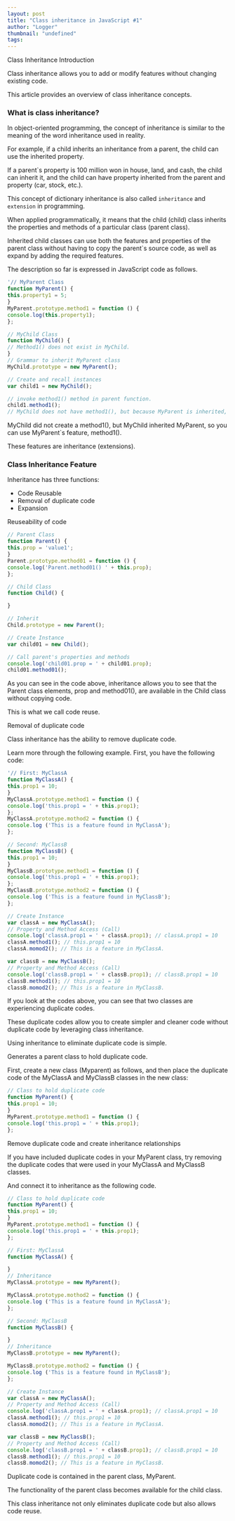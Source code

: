 ```yaml
---
layout: post
title: "Class inheritance in JavaScript #1"
author: "Logger"
thumbnail: "undefined"
tags: 
---
```



Class Inheritance Introduction

Class inheritance allows you to add or modify features without changing existing code.

This article provides an overview of class inheritance concepts.

### What is class inheritance?

In object-oriented programming, the concept of inheritance is similar to the meaning of the word inheritance used in reality.

For example, if a child inherits an inheritance from a parent, the child can use the inherited property.

If a parent`s property is 100 million won in house, land, and cash, the child can inherit it, and the child can have property inherited from the parent and property (car, stock, etc.).

This concept of dictionary inheritance is also called `inheritance` and `extension` in programming.

When applied programmatically, it means that the child (child) class inherits the properties and methods of a particular class (parent class).

Inherited child classes can use both the features and properties of the parent class without having to copy the parent`s source code, as well as expand by adding the required features.

The description so far is expressed in JavaScript code as follows.

```js
'// MyParent Class
function MyParent() {
this.property1 = 5;
}
MyParent.prototype.method1 = function () {
console.log(this.property1);
};

// MyChild Class
function MyChild() {
// Method1() does not exist in MyChild.
}
// Grammar to inherit MyParent class
MyChild.prototype = new MyParent();

// Create and recall instances
var child1 = new MyChild();

// invoke method1() method in parent function.
child1.method1();
// MyChild does not have method1(), but because MyParent is inherited, it can be reused without copying code.
```

MyChild did not create a method1(), but MyChild inherited MyParent, so you can use MyParent`s feature, method1().

These features are inheritance (extensions).

### Class Inheritance Feature

Inheritance has three functions:

- Code Reusable
- Removal of duplicate code
- Expansion

Reuseability of code

```js
// Parent Class
function Parent() {
this.prop = 'value1';
}
Parent.prototype.method01 = function () {
console.log('Parent.method01() ' + this.prop);
};

// Child Class
function Child() {

}

// Inherit
Child.prototype = new Parent();

// Create Instance
var child01 = new Child();

// Call parent's properties and methods
console.log('child01.prop = ' + child01.prop);
child01.method01();
```

As you can see in the code above, inheritance allows you to see that the Parent class elements, prop and method01(), are available in the Child class without copying code.

This is what we call code reuse.

Removal of duplicate code

Class inheritance has the ability to remove duplicate code.

Learn more through the following example. First, you have the following code:

```js
'// First: MyClassA
function MyClassA() {
this.prop1 = 10;
}
MyClassA.prototype.method1 = function () {
console.log('this.prop1 = ' + this.prop1);
};
MyClassA.prototype.mothod2 = function () {
console.log ('This is a feature found in MyClassA');
};

// Second: MyClassB
function MyClassB() {
this.prop1 = 10;
}
MyClassB.prototype.method1 = function () {
console.log('this.prop1 = ' + this.prop1);
};
MyClassB.prototype.mothod2 = function () {
console.log ('This is a feature found in MyClassB');
};

// Create Instance
var classA = new MyClassA();
// Property and Method Access (Call)
console.log('classA.prop1 = ' + classA.prop1); // classA.prop1 = 10
classA.method1(); // this.prop1 = 10
classA.momod2(); // This is a feature in MyClassA.

var classB = new MyClassB();
// Property and Method Access (Call)
console.log('classB.prop1 = ' + classB.prop1); // classB.prop1 = 10
classB.method1(); // this.prop1 = 10
classB.momod2(); // This is a feature in MyClassB.
```

If you look at the codes above, you can see that two classes are experiencing duplicate codes.

These duplicate codes allow you to create simpler and cleaner code without duplicate code by leveraging class inheritance.

Using inheritance to eliminate duplicate code is simple.

Generates a parent class to hold duplicate code.

First, create a new class (Myparent) as follows, and then place the duplicate code of the MyClassA and MyClassB classes in the new class:

```js
// Class to hold duplicate code
function MyParent() {
this.prop1 = 10;
}
MyParent.prototype.method1 = function () {
console.log('this.prop1 = ' + this.prop1);
};
```

Remove duplicate code and create inheritance relationships

If you have included duplicate codes in your MyParent class, try removing the duplicate codes that were used in your MyClassA and MyClassB classes.

And connect it to inheritance as the following code.

```js
// Class to hold duplicate code
function MyParent() {
this.prop1 = 10;
}
MyParent.prototype.method1 = function () {
console.log('this.prop1 = ' + this.prop1);
};

// First: MyClassA
function MyClassA() {

}
// Inheritance
MyClassA.prototype = new MyParent();

MyClassA.prototype.mothod2 = function () {
console.log ('This is a feature found in MyClassA');
};

// Second: MyClassB
function MyClassB() {

}
// Inheritance
MyClassB.prototype = new MyParent();

MyClassB.prototype.mothod2 = function () {
console.log ('This is a feature found in MyClassB');
};

// Create Instance
var classA = new MyClassA();
// Property and Method Access (Call)
console.log('classA.prop1 = ' + classA.prop1); // classA.prop1 = 10
classA.method1(); // this.prop1 = 10
classA.momod2(); // This is a feature in MyClassA.

var classB = new MyClassB();
// Property and Method Access (Call)
console.log('classB.prop1 = ' + classB.prop1); // classB.prop1 = 10
classB.method1(); // this.prop1 = 10
classB.momod2(); // This is a feature in MyClassB.
```

Duplicate code is contained in the parent class, MyParent.

The functionality of the parent class becomes available for the child class.

This class inheritance not only eliminates duplicate code but also allows code reuse.
